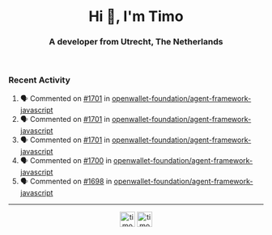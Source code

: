 <h1 align="center">Hi 👋, I'm Timo</h1>
<h3 align="center">A developer from Utrecht, The Netherlands</h3>
<br/>
<!-- https://github.com/rahuldkjain/github-profile-readme-generator --!>

<!--  <p align="left"><img src="https://github-readme-stats.vercel.app/api?username=timoglastra&show_icons=true&count_private=true&" alt="timoglastra" /></p> --!>

<!--
Github language stats
<p align="left"><img src="https://github-readme-stats.vercel.app/api/top-langs/?username=timoglastra&layout=compact" alt="timoglastra" /><p>
-->

<!-- Codestats language stats -->
<!-- <p align="left"><img src="https://codestats-readme.vercel.app/api/top-langs/?username=timoglastra&layout=compact&language_count=12" alt="timoglastra" /><p>    --!>
  
<h3>Recent Activity</h3>

<!--START_SECTION:activity-->
1. 🗣 Commented on [#1701](https://github.com/openwallet-foundation/agent-framework-javascript/issues/1701#issuecomment-1899561949) in [openwallet-foundation/agent-framework-javascript](https://github.com/openwallet-foundation/agent-framework-javascript)
2. 🗣 Commented on [#1701](https://github.com/openwallet-foundation/agent-framework-javascript/issues/1701#issuecomment-1899561802) in [openwallet-foundation/agent-framework-javascript](https://github.com/openwallet-foundation/agent-framework-javascript)
3. 🗣 Commented on [#1701](https://github.com/openwallet-foundation/agent-framework-javascript/issues/1701#issuecomment-1899560433) in [openwallet-foundation/agent-framework-javascript](https://github.com/openwallet-foundation/agent-framework-javascript)
4. 🗣 Commented on [#1700](https://github.com/openwallet-foundation/agent-framework-javascript/issues/1700#issuecomment-1899556508) in [openwallet-foundation/agent-framework-javascript](https://github.com/openwallet-foundation/agent-framework-javascript)
5. 🗣 Commented on [#1698](https://github.com/openwallet-foundation/agent-framework-javascript/issues/1698#issuecomment-1899554558) in [openwallet-foundation/agent-framework-javascript](https://github.com/openwallet-foundation/agent-framework-javascript)
<!--END_SECTION:activity-->

---

<p align="center">
<a href="https://twitter.com/timoglastra" target="blank"><img align="center" src="https://cdn.jsdelivr.net/npm/simple-icons@3.0.1/icons/twitter.svg" alt="timoglastra" height="30" width="30" /></a>
<a href="https://linkedin.com/in/timoglastra" target="blank"><img align="center" src="https://cdn.jsdelivr.net/npm/simple-icons@3.0.1/icons/linkedin.svg" alt="timoglastra" height="30" width="30" /></a>
</p>



